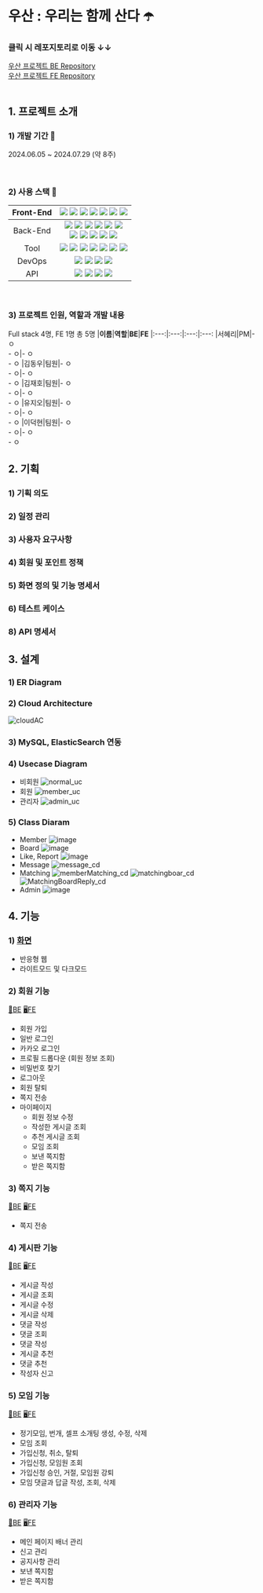# 우산 : 우리는 함께 산다 ☂️

### 클릭 시 레포지토리로 이동 ↓↓
<a href="https://github.com/LuckyVickys/woosan-back">우산 프로젝트 BE Repository</a> <br>
<a href="https://github.com/LuckyVickys/woosan-front">우산 프로젝트 FE Repository</a>
<br><br>

## 1. 프로젝트 소개

### 1) 개발 기간 📆
2024.06.05 ~ 2024.07.29 (약 8주)

<br>

### 2) 사용 스택 🔨
|Front-End|<img src="https://img.shields.io/badge/React-61DAFB?style=flat&logo=React&logoColor=white" /> <img src="https://img.shields.io/badge/Redux-764ABC?style=flat&logo=Redux&logoColor=white" /> <img src="https://img.shields.io/badge/Sass-CC6699?style=flat&logo=Sass&logoColor=white" /> <img src="https://img.shields.io/badge/HTML5-E34F26?style=flat&logo=HTML5&logoColor=white" /> <img src="https://img.shields.io/badge/CSS3-1572B6?style=flat&logo=CSS3&logoColor=white" /> <img src="https://img.shields.io/badge/JavaScript-F7DF1E?style=flat&logo=JavaScript&logoColor=white" /> <img src="https://img.shields.io/badge/Axios-5A29E4?style=flat&logo=Axios&logoColor=white" /> |
|:---:|:---:|
|Back-End|<img src="https://img.shields.io/badge/SpringBoot-6DB33F?style=flat&logo=SpringBoot&logoColor=white" /> <img src="https://img.shields.io/badge/SpringSecurity-6DB33F?style=flat&logo=springsecurity&logoColor=white" /> <img src="https://img.shields.io/badge/JPA-6DB33F?style=flat&logo=JPA&logoColor=white" /> <img src="https://img.shields.io/badge/JWT-EF2D5E?style=flat&logo=JWT&logoColor=white" /> <img src="https://img.shields.io/badge/Java-007396?style=flat&logo=Conda-Forge&logoColor=white" /> <img src="https://img.shields.io/badge/ElasticSearch-005571?style=flat&logo=ElasticSearch&logoColor=white" /> <br> <img src="https://img.shields.io/badge/Logstash-005571?style=flat&logo=Logstash&logoColor=white" /> <img src="https://img.shields.io/badge/Gradle-02303A?style=flat&logo=Gradle&logoColor=white" /> <img src="https://img.shields.io/badge/MySQL-4479A1?style=flat&logo=MySQL&logoColor=white" /> <img src="https://img.shields.io/badge/Redis-FF4438?style=flat&logo=Redis&logoColor=white" /> <img src="https://img.shields.io/badge/Lombok-D24939?style=flat&logo=Lombok&logoColor=white" /> |
|Tool|<img src="https://img.shields.io/badge/Figma-F24E1E?style=flat&logo=Figma&logoColor=white" /> <img src="https://img.shields.io/badge/Jira-0052CC?style=flat&logo=Jira&logoColor=white" /> <img src="https://img.shields.io/badge/Slack-4A154B?style=flat&logo=Slack&logoColor=white" /> <img src="https://img.shields.io/badge/Git-F05032?style=flat&logo=Git&logoColor=white" /> <img src="https://img.shields.io/badge/GitHub-181717?style=flat&logo=GitHub&logoColor=white" /> <img src="https://img.shields.io/badge/VSCode-2496ED?style=flat&logo=VSCode&logoColor=white" /> <img src="https://img.shields.io/badge/IntelliJ IDEA-000000?style=flat&logo=IntelliJ IDEA&logoColor=white" /> |
|DevOps|<img src="https://img.shields.io/badge/NaverCloud-03C75A?style=flat&logo=NaverCloud&logoColor=white" /> <img src="https://img.shields.io/badge/Jenkins-D24939?style=flat&logo=Jenkins&logoColor=white" /> <img src="https://img.shields.io/badge/NGINX-009639?style=flat&logo=NGINX&logoColor=white" /> <img src="https://img.shields.io/badge/Docker-2496ED?style=flat&logo=Docker&logoColor=white" /> |
|API|<img src="https://img.shields.io/badge/KakaoLogin-FFCD00?style=flat&logo=KakaoLogin&logoColor=white" /> <img src="https://img.shields.io/badge/KakaoMap-FFCD00?style=flat&logo=KakaoMap&logoColor=white" /> <img src="https://img.shields.io/badge/Papago-2496ED?style=flat&logo=Papago&logoColor=white" /> <img src="https://img.shields.io/badge/Clova-00BC8E?style=flat&logo=Clova&logoColor=white" /> |
<br>

### 3) 프로젝트 인원, 역할과 개발 내용
Full stack 4명, FE 1명 총 5명
|<b>이름</b>|<b>역할</b>|<b>BE</b>|<b>FE</b>
|:---:|:---:|:---:|:---:
|서혜리|PM|- ㅇ <br> - ㅇ|- ㅇ <br> - ㅇ
|김동우|팀원|- ㅇ <br> - ㅇ|- ㅇ <br> - ㅇ
|김재호|팀원|- ㅇ <br> - ㅇ|- ㅇ <br> - ㅇ
|유지오|팀원|- ㅇ <br> - ㅇ|- ㅇ <br> - ㅇ
|이덕현|팀원|- ㅇ <br> - ㅇ|- ㅇ <br> - ㅇ
<br>

## 2. 기획

### 1) 기획 의도

### 2) 일정 관리

### 3) 사용자 요구사항

### 4) 회원 및 포인트 정책

### 5) 화면 정의 및 기능 명세서

### 6) 테스트 케이스

### 8) API 명세서

## 3. 설계

### 1) ER Diagram

### 2) Cloud Architecture
![cloudAC](https://github.com/user-attachments/assets/2c9f91b1-b8b0-4d25-9dca-f0a453e627b9)


### 3) MySQL, ElasticSearch 연동

### 4) Usecase Diagram
 - 비회원
   ![normal_uc](https://github.com/user-attachments/assets/30f5f305-d15c-4c44-b297-beb71e0ffb9b)
 - 회원
   ![member_uc](https://github.com/user-attachments/assets/41a859c7-2f3c-4b22-9537-252f33c7ab0c)
 - 관리자
   ![admin_uc](https://github.com/user-attachments/assets/fcc93698-0aa9-4518-b8fc-447ad117c5df)


### 5) Class Diaram
- Member
![image](https://github.com/user-attachments/assets/03761d40-3da6-415e-9197-8037ffba9a9c)
- Board
![image](https://github.com/user-attachments/assets/743c8e12-53d7-48c8-a6c4-0be48484a3cf)
- Like, Report
![image](https://github.com/user-attachments/assets/6879b8d1-c887-408e-9f89-94c928af4ab2)
- Message
  ![message_cd](https://github.com/user-attachments/assets/42301222-c0c8-437b-82b0-0803062d3cf6)
- Matching
  ![memberMatching_cd](https://github.com/user-attachments/assets/b968590b-a9fe-435f-82b0-f3f50c762d9f)
  ![matchingboar_cd](https://github.com/user-attachments/assets/81d6c6ac-ac4d-4e17-a23a-504a9357bc00)
  ![MatchingBoardReply_cd](https://github.com/user-attachments/assets/5ca04eab-7e56-4c63-9565-04f55cf6136d)
- Admin
![image](https://github.com/user-attachments/assets/31ec8b14-b765-4570-9722-8a5fbd57f76d)

## 4. 기능

### 1) <a href="https://github.com/LuckyVickys/woosan-front/blob/main/Readme.assets/front.md">화면</a>
- 반응형 웹
- 라이트모드 및 다크모드

### 2) 회원 기능
<a href="https://github.com/LuckyVickys/woosan-back/tree/main/Readme.assets/member">💾BE</a> <a href="https://github.com/LuckyVickys/woosan-front/tree/main/Readme.assets/member">🖥️FE</a>
- 회원 가입
- 일반 로그인
- 카카오 로그인
- 프로필 드롭다운 (회원 정보 조회)
- 비밀번호 찾기
- 로그아웃
- 회원 탈퇴
- 쪽지 전송
- 마이페이지
  - 회원 정보 수정
  - 작성한 게시글 조회
  - 추천 게시글 조회
  - 모임 조회
  - 보낸 쪽지함
  - 받은 쪽지함

### 3) 쪽지 기능
<a href="https://github.com/LuckyVickys/woosan-back/tree/main/Readme.assets/message">💾BE</a> <a href="https://github.com/LuckyVickys/woosan-front/tree/main/Readme.assets/message">🖥️FE</a>
- 쪽지 전송

### 4) 게시판 기능
<a href="https://github.com/LuckyVickys/woosan-back/tree/main/Readme.assets/board">💾BE</a> <a href="https://github.com/LuckyVickys/woosan-front/tree/main/Readme.assets/board">🖥️FE</a>
- 게시글 작성
- 게시글 조회
- 게시글 수정
- 게시글 삭제
- 댓글 작성
- 댓글 조회
- 댓글 작성
- 게시글 추천
- 댓글 추천
- 작성자 신고

### 5) 모임 기능
<a href="https://github.com/LuckyVickys/woosan-back/tree/main/Readme.assets/matching">💾BE</a> <a href="https://github.com/LuckyVickys/woosan-front/tree/main/Readme.assets/matching">🖥️FE</a>
- 정기모임, 번개, 셀프 소개팅 생성, 수정, 삭제
- 모임 조회
- 가입신청, 취소, 탈퇴
- 가입신청, 모임원 조회
- 가입신청 승인, 거절, 모임원 강퇴
- 모임 댓글과 답글 작성, 조회, 삭제 

### 6) 관리자 기능
<a href="https://github.com/LuckyVickys/woosan-back/tree/main/Readme.assets/admin">💾BE</a> <a href="https://github.com/LuckyVickys/woosan-front/tree/main/Readme.assets/admin">🖥️FE</a>
- 메인 페이지 배너 관리
- 신고 관리
- 공지사항 관리
- 보낸 쪽지함
- 받은 쪽지함
